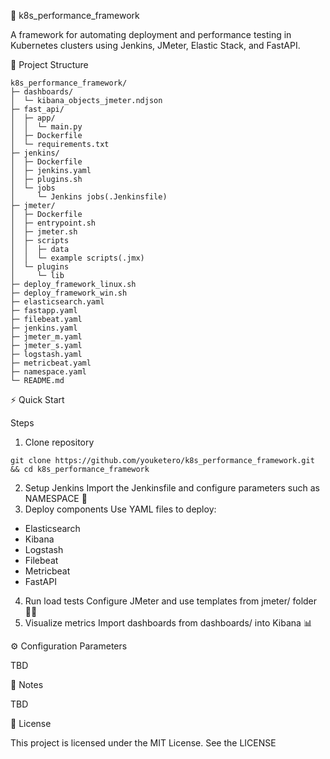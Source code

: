 🚀 k8s_performance_framework

A framework for automating deployment and performance testing in Kubernetes clusters using Jenkins, JMeter, Elastic Stack, and FastAPI.

📂 Project Structure

```
k8s_performance_framework/
├─ dashboards/
│  └─ kibana_objects_jmeter.ndjson
├─ fast_api/
│  ├─ app/
│  │  └─ main.py
│  ├─ Dockerfile
│  └─ requirements.txt
├─ jenkins/
│  ├─ Dockerfile
│  ├─ jenkins.yaml
│  ├─ plugins.sh
│  └─ jobs
│     └─ Jenkins jobs(.Jenkinsfile)
├─ jmeter/
│  ├─ Dockerfile
│  ├─ entrypoint.sh
│  ├─ jmeter.sh
│  ├─ scripts
│  │  ├─ data
│  │  └─ example scripts(.jmx)
│  └─ plugins
│     └─ lib
├─ deploy_framework_linux.sh
├─ deploy_framework_win.sh
├─ elasticsearch.yaml
├─ fastapp.yaml
├─ filebeat.yaml
├─ jenkins.yaml
├─ jmeter_m.yaml
├─ jmeter_s.yaml
├─ logstash.yaml
├─ metricbeat.yaml
├─ namespace.yaml
└─ README.md
```

⚡ Quick Start

Steps
1. Clone repository	
```
git clone https://github.com/youketero/k8s_performance_framework.git && cd k8s_performance_framework
```
2. Setup Jenkins	Import the Jenkinsfile and configure parameters such as NAMESPACE 👷
3. Deploy components	Use YAML files to deploy:
- Elasticsearch 
- Kibana 
- Logstash 
- Filebeat 
- Metricbeat 
- FastAPI 
4. Run load tests	Configure JMeter and use templates from jmeter/ folder 🏋️‍♂️
5. Visualize metrics	Import dashboards from dashboards/ into Kibana 📊

⚙️ Configuration Parameters

TBD

📝 Notes

TBD

📄 License

This project is licensed under the MIT License. See the LICENSE